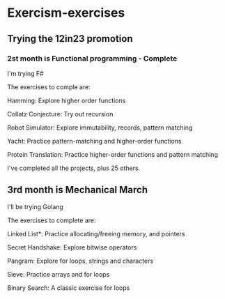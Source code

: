 # Exercism-exercises

## Trying the 12in23 promotion

### 2st month is Functional programming - Complete

I'm trying F#

The exercises to comple are:

 Hamming: Explore higher order functions

 Collatz Conjecture: Try out recursion

 Robot Simulator: Explore immutability, records, pattern matching

 Yacht: Practice pattern-matching and higher-order functions

 Protein Translation: Practice higher-order functions and pattern matching

I've completed all the projects, plus 25 others.

## 3rd month is Mechanical March

I'll be trying Golang

The exercises to complete are:

 Linked List*: Practice allocating/freeing memory, and pointers

 Secret Handshake: Explore bitwise operators

 Pangram: Explore for loops, strings and characters

 Sieve: Practice arrays and for loops

  Binary Search: A classic exercise for loops
